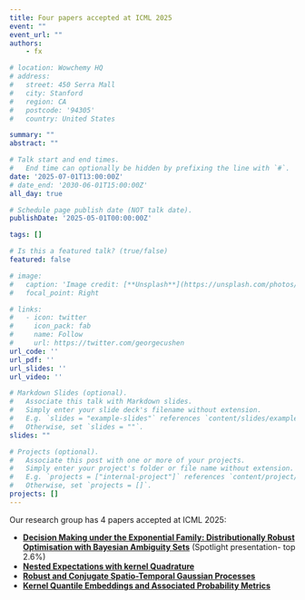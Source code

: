 ```yaml
---
title: Four papers accepted at ICML 2025
event: ""
event_url: ""
authors:
    - fx

# location: Wowchemy HQ
# address:
#   street: 450 Serra Mall
#   city: Stanford
#   region: CA
#   postcode: '94305'
#   country: United States

summary: ""
abstract: ""

# Talk start and end times.
#   End time can optionally be hidden by prefixing the line with `#`.
date: '2025-07-01T13:00:00Z'
# date_end: '2030-06-01T15:00:00Z'
all_day: true

# Schedule page publish date (NOT talk date).
publishDate: '2025-05-01T00:00:00Z'

tags: []

# Is this a featured talk? (true/false)
featured: false

# image:
#   caption: 'Image credit: [**Unsplash**](https://unsplash.com/photos/bzdhc5b3Bxs)'
#   focal_point: Right

# links:
#   - icon: twitter
#     icon_pack: fab
#     name: Follow
#     url: https://twitter.com/georgecushen
url_code: ''
url_pdf: ''
url_slides: ''
url_video: ''

# Markdown Slides (optional).
#   Associate this talk with Markdown slides.
#   Simply enter your slide deck's filename without extension.
#   E.g. `slides = "example-slides"` references `content/slides/example-slides.md`.
#   Otherwise, set `slides = ""`.
slides: ""

# Projects (optional).
#   Associate this post with one or more of your projects.
#   Simply enter your project's folder or file name without extension.
#   E.g. `projects = ["internal-project"]` references `content/project/deep-learning/index.md`.
#   Otherwise, set `projects = []`.
projects: []
---
```

Our research group has 4 papers accepted at ICML 2025:

- [**Decision Making under the Exponential Family: Distributionally Robust Optimisation with Bayesian Ambiguity Sets**](/publication/dellaporta2024decisionmakingexponentialfamily/) (Spotlight presentation- top 2.6%)
- [**Nested Expectations with kernel Quadrature**](/publication/chen2025nestedexpectationskernelquadrature/)
- [**Robust and Conjugate Spatio-Temporal Gaussian Processes**](/publication/laplante2025robustconjugatespatiotemporalgaussian/)
- [**Kernel Quantile Embeddings and Associated Probability Metrics**](/publication/naslidnyk2025kernelquantileembeddingsassociated/)

